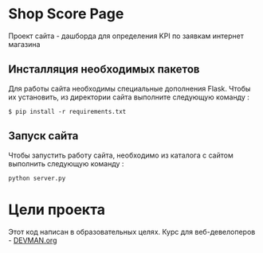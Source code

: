 # Shop Score Page

Проект сайта - дашборда для определения KPI по заявкам интернет магазина


## Инсталляция необходимых пакетов

Для работы сайта необходимы специальные дополнения Flask. Чтобы их установить,
из директории сайта выполните следующую команду :

    $ pip install -r requirements.txt

## Запуск сайта

Чтобы запустить работу сайта, необходимо из каталога с сайтом выполнить
следующую команду :

    python server.py

# Цели проекта

Этот код написан в образовательных целях. Курс для веб-девелоперов - [DEVMAN.org](https://devman.org)

